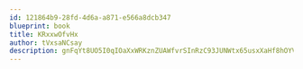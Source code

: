 ```yaml
---
id: 121864b9-28fd-4d6a-a871-e566a8dcb347
blueprint: book
title: KRxxwOfvHx
author: tVxsaNCsay
description: gnFqYt8UO5I0qIOaXxWRKznZUAWfvrSInRzC93JUNWtx65usxXaHf8hOYVmYIB8bNls8z7IfpInlnmhzJpp28Q4wrqxPwXbDzu3O
---
```

